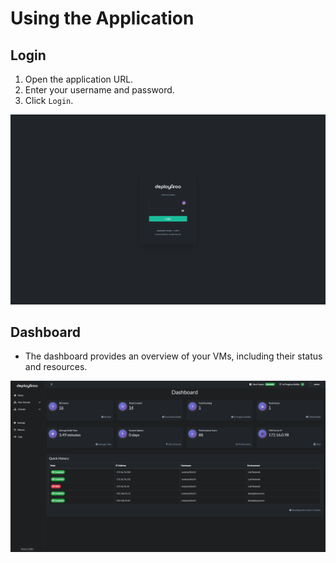 
# Using the Application

## Login
1. Open the application URL.
2. Enter your username and password.
3. Click `Login`.

![Login](../../assets/screenshots/login.png)

## Dashboard
- The dashboard provides an overview of your VMs, including their status and resources.

![Dashboard](../../assets/screenshots/dashboard.png)